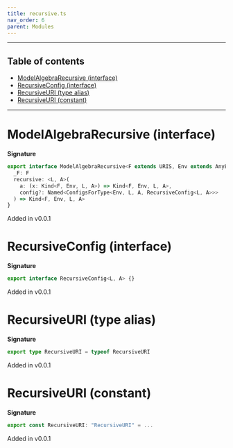 ```yaml
---
title: recursive.ts
nav_order: 6
parent: Modules
---
```


---

<h2 class="text-delta">Table of contents</h2>

- [ModelAlgebraRecursive (interface)](#modelalgebrarecursive-interface)
- [RecursiveConfig (interface)](#recursiveconfig-interface)
- [RecursiveURI (type alias)](#recursiveuri-type-alias)
- [RecursiveURI (constant)](#recursiveuri-constant)

---

# ModelAlgebraRecursive (interface)

**Signature**

```ts
export interface ModelAlgebraRecursive<F extends URIS, Env extends AnyEnv> {
  _F: F
  recursive: <L, A>(
    a: (x: Kind<F, Env, L, A>) => Kind<F, Env, L, A>,
    config?: Named<ConfigsForType<Env, L, A, RecursiveConfig<L, A>>>
  ) => Kind<F, Env, L, A>
}
```

Added in v0.0.1

# RecursiveConfig (interface)

**Signature**

```ts
export interface RecursiveConfig<L, A> {}
```

Added in v0.0.1

# RecursiveURI (type alias)

**Signature**

```ts
export type RecursiveURI = typeof RecursiveURI
```

Added in v0.0.1

# RecursiveURI (constant)

**Signature**

```ts
export const RecursiveURI: "RecursiveURI" = ...
```

Added in v0.0.1
